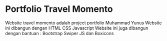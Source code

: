 # Portfolio Travel Momento

Website travel momento adalah project portfolio Muhammad Yunus
Website ini dibangun dengan HTML CSS Javascript
Website ini juga dibangun dengan bantuan :
Bootstrap
Swiper JS
dan Boxicons
